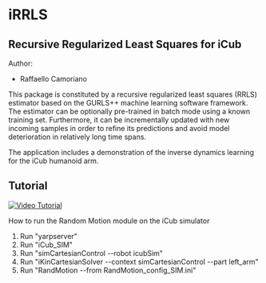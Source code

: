 iRRLS
==========
Recursive Regularized Least Squares for iCub
----------
Author:
- Raffaello Camoriano

This package is constituted by a recursive regularized least squares (RRLS) estimator based on the GURLS++ machine learning software framework. The estimator can be optionally pre-trained in batch mode using a known training set. Furthermore, it can be incrementally updated with new incoming samples in order to refine its predictions and avoid model deterioration in relatively long time spans.

The application includes a demonstration of the inverse dynamics learning for the iCub humanoid arm.

Tutorial
----------

[![Video Tutorial](https://img.youtube.com/vi/ca8NW16c4G8/0.jpg)](https://www.youtube.com/watch?v=ca8NW16c4G8)

How to run the Random Motion module on the iCub simulator

1) Run "yarpserver"
2) Run "iCub_SIM"
3) Run "simCartesianControl --robot icubSim"
4) Run "iKinCartesianSolver --context simCartesianControl --part left_arm"
5) Run "RandMotion --from RandMotion_config_SIM.ini"
